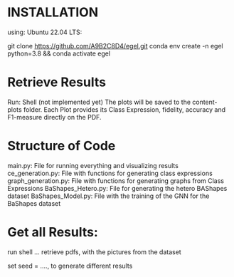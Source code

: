 # INSTALLATION
using: Ubuntu 22.04 LTS:

git clone https://github.com/A9B2C8D4/egel.git
conda env create -n egel python=3.8 && conda activate egel

# Retrieve Results

Run: Shell (not implemented yet)
The plots will be saved to the content-plots folder. Each Plot provides its Class Expression, fidelity, accuracy and F1-measure directly on the PDF.


# Structure of Code
main.py: File for running everything and visualizing results
ce_generation.py: File with functions for generating class expressions
graph_generation.py: File with functions for generating graphs from Class Expressions
BaShapes_Hetero.py: File for generating the hetero BAShapes dataset
BaShapes_Model.py: File with the training of the GNN for the BaShapes dataset


# Get all Results:
run shell ...
retrieve pdfs, with the pictures from the dataset

set seed = ...., to generate different results
